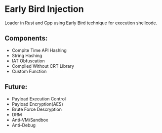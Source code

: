 # Early Bird Injection

Loader in Rust and Cpp using Early Bird technique for execution shellcode.

## Components: 
- Compite Time API Hashing
- String Hashing
- IAT Obfuscation
- Compiled Without CRT Library
- Custom Function

## Future:
- Payload Execution Control
- Payload Encryption(AES)
- Brute Force Descryption
- DRM
- Anti-VM/Sandbox
- Anti-Debug
